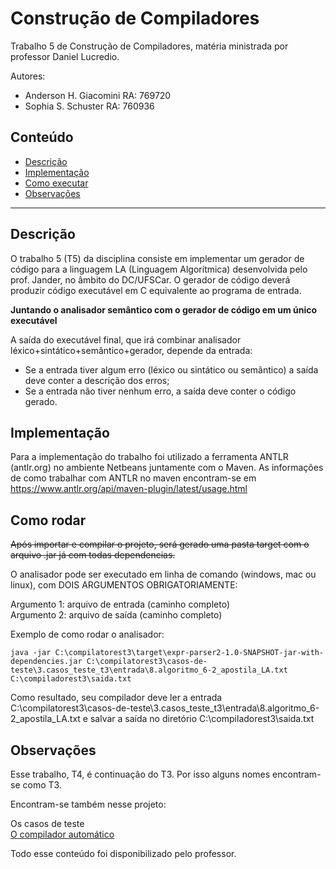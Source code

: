 # Construção de Compiladores

Trabalho 5 de Construção de Compiladores, matéria ministrada por professor Daniel Lucredio.

Autores: 
- Anderson H. Giacomini RA: 769720
- Sophia S. Schuster RA: 760936

## Conteúdo
- [Descrição](#descricao)
- [Implementação](#implementacao)
- [Como executar](#como)
- [Observações](#obs)

*******

<div id='descricao'>

## Descrição

O trabalho 5 (T5) da disciplina consiste em implementar um gerador de código para a linguagem LA (Linguagem Algorítmica) desenvolvida pelo prof. Jander, no âmbito do DC/UFSCar. O gerador de código deverá produzir código executável em C equivalente ao programa de entrada.

<b>Juntando o analisador semântico com o gerador de código em um único executável</b>

A saída do executável final, que irá combinar analisador léxico+sintático+semântico+gerador, depende da entrada:
- Se a entrada tiver algum erro (léxico ou sintático ou semântico) a saída deve conter a descrição dos erros;
- Se a entrada não tiver nenhum erro, a saída deve conter o código gerado.

<div id='implementacao'>

## Implementação

Para a implementação do trabalho foi utilizado a ferramenta ANTLR (antlr.org) no ambiente Netbeans juntamente com o Maven. As informações de como trabalhar com ANTLR no maven encontram-se em https://www.antlr.org/api/maven-plugin/latest/usage.html

<div id='como'>

## Como rodar

<strike>Após importar e compilar o projeto, será gerado uma pasta target com o arquivo .jar já com todas dependencias.</strike>
  
O analisador pode ser executado em linha de comando (windows, mac ou linux), com DOIS ARGUMENTOS OBRIGATORIAMENTE:
  
Argumento 1: arquivo de entrada (caminho completo)<br>
Argumento 2: arquivo de saída (caminho completo)

Exemplo de como rodar o analisador:

```
java -jar C:\compilatorest3\target\expr-parser2-1.0-SNAPSHOT-jar-with-dependencies.jar C:\compilatorest3\casos-de-teste\3.casos_teste_t3\entrada\8.algoritmo_6-2_apostila_LA.txt C:\compiladorest3\saida.txt
```

Como resultado, seu compilador deve ler a entrada C:\compilatorest3\casos-de-teste\3.casos_teste_t3\entrada\8.algoritmo_6-2_apostila_LA.txt e salvar a saída no diretório C:\compiladorest3\saida.txt

<div id='obs'>

## Observações
  
Esse trabalho, T4, é continuação do T3. Por isso alguns nomes encontram-se como T3.

Encontram-se também nesse projeto:
  
Os casos de teste <br>
  <a href="https://github.com/dlucredio/compiladores-corretor-automatico/blob/master/Compiladores.CorretorT1T2T3.docx.pdf">O compilador automático </a>

Todo esse conteúdo foi disponibilizado pelo professor. 

